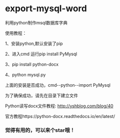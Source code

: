 # export-mysql-word

利用python制作msql数据库字典

使用教程：

1、安装python,默认安装了pip

2、进入cmd 运行pip install PyMysql

3、pip install python-docx

4、python mysql.py

上面的安装是否成功，cmd--python--import PyMysql

为了确保成功，请先在目录下建立文件

Python读写docx文件教程:	http://yshblog.com/blog/40

官方教程https://python-docx.readthedocs.io/en/latest/


### 觉得有用的，可以来个star哦！
